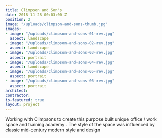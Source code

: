 ```yaml
---
title: Climpson and Son's
date: 2018-11-28 00:03:00 Z
position: 2
image: "/uploads/climpson-and-sons-thumb.jpg"
images:
- image: "/uploads/climpson-and-sons-01-rev.jpg"
  aspect: landscape
- image: "/uploads/climpson-and-sons-02-rev.jpg"
  aspect: landscape
- image: "/uploads/climpson-and-sons-03-rev.jpg"
  aspect: portrait
- image: "/uploads/climpson-and-sons-04-rev.jpg"
  aspect: landscape
- image: "/uploads/climpson-and-sons-05-rev.jpg"
  aspect: portrait
- image: "/uploads/climpson-and-sons-06-rev.jpg"
  aspect: portrait
architect: 
contractor: 
is-featured: true
layout: project
---
```


Working with Climpsons to create this purpose built  unique office / work  space and training academy . The style of the space was influenced  by classic mid-century modern style and design